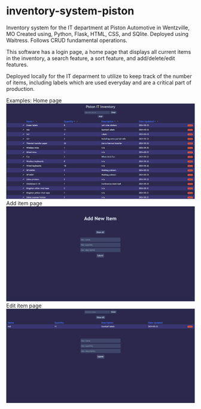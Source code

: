 # inventory-system-piston
Inventory system for the IT department at Piston Automotive in Wentzville, MO
Created using, Python, Flask, HTML, CSS, and SQlite. Deployed using Waitress. Follows CRUD fundamental operations.


This software has a login page, a home page that displays all current items in the inventory, a search feature, a sort feature, and add/delete/edit features.

Deployed locally for the IT deparment to utilize to keep track of the number of items, including labels which are used everyday and are a critical part of production.

Examples:
Home page
![Home page](src/static/home_snip.png)
Add item page
![Add page](src/static/add_snip.png)
Edit item page
![Edit page](src/static/edit_snip.png)
